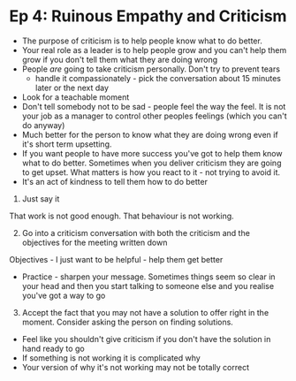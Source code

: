 # Ep 4: Ruinous Empathy and Criticism

* The purpose of criticism is to help people know what to do better.
* Your real role as a leader is to help people grow and you can't help them
  grow if you don't tell them what they are doing wrong
* People *are* going to take criticism personally.  Don't try to prevent tears
  - handle it compassionately - pick the conversation about 15 minutes later or
    the next day
* Look for a teachable moment
* Don't tell somebody not to be sad - people feel the way the feel.  It is not
  your job as a manager to control other peoples feelings (which you can't do
anyway)
* Much better for the person to know what they are doing wrong even if it's
  short term upsetting.
* If you want people to have more success you've got to help them know what to
  do better.  Sometimes when you deliver criticism they are going to get
upset.  What matters is how you react to it - not trying to avoid it.
* It's an act of kindness to tell them how to do better

1. Just say it

That work is not good enough.  That behaviour is not working.

2. Go into a criticism conversation with both the criticism and the objectives
   for the meeting written down

Objectives - I just want to be helpful - help them get better

- Practice - sharpen your message.
Sometimes things seem so clear in your head and then you start talking to
someone else and you realise you've got a way to go

3. Accept the fact that you may not have a solution to offer right in the
   moment.  Consider asking the person on finding solutions.

- Feel like you shouldn't give criticism if you don't have the solution in
  hand ready to go
- If something is not working it is complicated why
- Your version of why it's not working may not be totally correct
